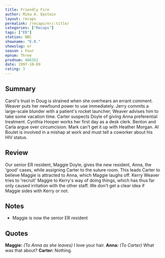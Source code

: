 ```yaml
---
title: Friendly Fire
author: Mika A. Epstein
layout: recaps
permalink: /recaps/er/:title/
categories: ["Recaps"]
tags: ["ER"]
station: NBC
showname: "E.R."
showslug: er
season : Four
epnum: Three
prodnum: 466352
date: 1997-10-09
rating: 3
---
```


## Summary

Carol's trust in Doug is strained when she overhears an errant comment. Weaver puts her newfound power to use immediately. Jerry commits a large-scale blunder with a patient's rocket launcher; Weaver advises him to take some vacation time. Carter suspects Doyle of giving Anna preferential treatment. Cynthia Hooper works her first day as a desk clerk. Benton and Carla argue over circumcision. Mark can't get it up with Heather Morgan. Al Boulet is involved in a mishap at work and must tell a coworker about his HIV status.

## Review

Our senior ER resident, Maggie Doyle, gives the new resident, Anna, the 'good' cases, while assigning Carter to the suture room. This leads Carter to believe Maggie is attracted to Anna, which Maggie laughs off. Kerry Weaver tries to 'recruit' Maggie to Kerry's way of doing things, which has thus far only caused irritation with the other staff. We don't get a clear idea if Maggie sides with Kerry or not.

## Notes

* Maggie is now the senior ER resident

## Quotes

**Maggie:** _(To Anna as she leaves)_ I love your hair.
**Anna:** _(To Carter)_ What was that about?
**Carter:** Nothing.

